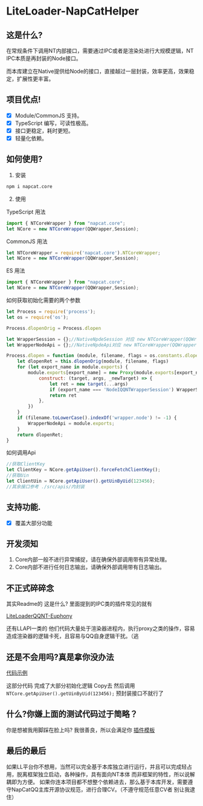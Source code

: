 # LiteLoader-NapCatHelper
## 这是什么?
在常规条件下调用NT内部接口，需要通过IPC或者是渲染处进行大规模逻辑，NT IPC本质是再封装的Node接口。

而本库建立在Native提供给Node的接口，直接越过一层封装，效率更高，效果稳定，扩展性更丰富。
## 项目优点!
- [x] Module/CommonJS 支持。
- [x] TypeScript 编写，可读性极高。
- [x] 接口更稳定，耗时更短。
- [x] 轻量化依赖。

## 如何使用?
1. 安装
```bash
npm i napcat.core
```
2. 使用

TypeScript 用法
```typescript
import { NTCoreWrapper } from "napcat.core";
let NCore = new NTCoreWrapper(QQWrapper,Session);
```

CommonJS 用法
```javascript
let NTCoreWrapper = require('napcat.core').NTCoreWrapper;
let NCore = new NTCoreWrapper(QQWrapper,Session);
```

ES 用法
```javascript
import { NTCoreWrapper } from "napcat.core";
let NCore = new NTCoreWrapper(QQWrapper,Session);
```

如何获取初始化需要的两个参数
```javascript
let Process = require('process');
let os = require('os');

Process.dlopenOrig = Process.dlopen

let WrapperSession = {};//NativeNpdeSession 对应 new NTCoreWrapper(QQWrapper,Session);的Session
let WrapperNodeApi = {};//NativeNpdeApi对应 new NTCoreWrapper(QQWrapper,Session);的QQWrapper

Process.dlopen = function (module, filename, flags = os.constants.dlopen.RTLD_LAZY) {
    let dlopenRet = this.dlopenOrig(module, filename, flags)
    for (let export_name in module.exports) {
        module.exports[export_name] = new Proxy(module.exports[export_name], {
            construct: (target, args, _newTarget) => {
                let ret = new target(...args)
                if (export_name === 'NodeIQQNTWrapperSession') WrapperSession = ret
                return ret
            },
        })
    }
    if (filename.toLowerCase().indexOf('wrapper.node') != -1) {
        WrapperNodeApi = module.exports;
    }
    return dlopenRet;
}
```

如何调用Api
```javascript
//获取ClientKey
let ClientKey = NCore.getApiUser().forceFetchClientKey();
//获取Uin
let ClientUin = NCore.getApiUser().getUinByUid(123456);
//其余接口参考 ./src/apis/内封装
```

## 支持功能.
- [x] 覆盖大部分功能

## 开发须知
1. Core内部一般不进行异常捕捉，请在确保外部调用带有异常处理。
2. Core内部不进行任何日志输出，请确保外部调用带有日志输出。

## 不正式碎碎念
其实Readme的 这是什么? 里面提到的IPC类的插件常见的就有

[LiteLoaderQQNT-Euphony](https://github.com/xtaw/LiteLoaderQQNT-Euphony)

还有LLAPI一类的 他们代码大量处于渲染器进程内，执行proxy之类的操作，容易造成渲染器的逻辑卡死，且容易与QQ自身逻辑干扰。（逃

## 还是不会用吗?真是拿你没办法
[代码示例](https://github.com/NapNeko/LiteLoader-NapCatExample)

这部分代码 完成了大部分初始化逻辑 Copy去 然后调用 `NTCore.getApiUser().getUinByUid(123456);` 预封装接口不就行了

## 什么?你嫌上面的测试代码过于简略？
你是想被我用脚踩在脸上吗?
我很善良，所以会满足你
[插件模板](https://github.com/nyaruhodoo/LiteLoader-NapCatCore-Template)

## 最后的最后
如果LL平台你不想用，当然可以完全基于本库独立进行运行，并且可以完成轻占用，脱离框架独立启动，各种操作，具有面向NT本体 而非框架的特性，所以说解耦即为方便。
如果你连本项目都不想整个依赖进去，那么基于本库开发，需要遵守NapCatQQ主库开源协议规范，进行合理CV。（不遵守规范任意CV者 别让我逮住）
